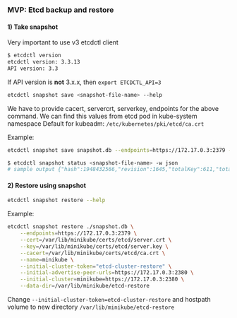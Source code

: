 ### MVP: Etcd backup and restore

#### 1) Take snapshot
Very important to use v3 etcdctl client 
```sh
$ etcdctl version
etcdctl version: 3.3.13
API version: 3.3
```
If API version is **not** 3.x.x, then
`export ETCDCTL_API=3`

```sh
etcdctl snapshot save <snapshot-file-name> --help
```
We have to provide cacert, servercrt, serverkey, endpoints for the above command.
We can find this values from etcd pod in kube-system namespace
Default for kubeadm: `/etc/kubernetes/pki/etcd/ca.crt`

Example:
```sh
etcdctl snapshot save snapshot.db --endpoints=https://172.17.0.3:2379 --cert=/var/lib/minikube/certs/etcd/server.crt --key=/var/lib/minikube/certs/etcd/server.key --cacert=/var/lib/minikube/certs/etcd/ca.crt
```

```sh
$ etcdctl snapshot status <snapshot-file-name> -w json
# sample output {"hash":1948432566,"revision":1645,"totalKey":611,"totalSize":1085440}
```

#### 2) Restore using snapshot

```sh
etcdctl snapshot restore --help
```
Example:
```sh
etcdctl snapshot restore ./snapshot.db \
    --endpoints=https://172.17.0.3:2379 \
    --cert=/var/lib/minikube/certs/etcd/server.crt \
    --key=/var/lib/minikube/certs/etcd/server.key \
    --cacert=/var/lib/minikube/certs/etcd/ca.crt \
    --name=minikube \
    --initial-cluster-token="etcd-cluster-restore" \
    --initial-advertise-peer-urls=https://172.17.0.3:2380 \
    --initial-cluster=minikube=https://172.17.0.3:2380 \
    --data-dir=/var/lib/minikube/etcd-restore
```

Change `--initial-cluster-token=etcd-cluster-restore` and hostpath volume to new directory `/var/lib/minikube/etcd-restore`
